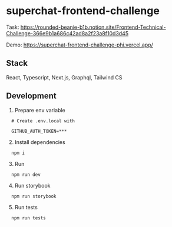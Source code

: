 # superchat-frontend-challenge

Task: https://rounded-beanie-b1b.notion.site/Frontend-Technical-Challenge-366e9b1a686c42ad8a2f23a8f10d3d45

Demo: https://superchat-frontend-challenge-phi.vercel.app/

## Stack

React, Typescript, Next.js, Graphql, Tailwind CS

## Development

1. Prepare env variable
```
  # Create .env.local with
  
  GITHUB_AUTH_TOKEN=***
```

2. Install dependencies
```
  npm i
```

3. Run

```
  npm run dev
```

4. Run storybook

```
  npm run storybook
```

5. Run tests

```
  npm run tests
```

